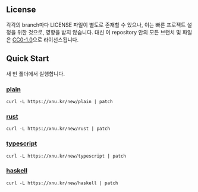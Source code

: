 ## License
각각의 branch마다 LICENSE 파일이 별도로 존재할 수 있으나, 이는 빠른 프로젝트
설정을 위한 것으로, 영향을 받지 않습니다. 대신 이 repository 안의 모든 브랜치
및 파일은 [CC0-1.0](/LICENSE)으로 라이선스됩니다.

## Quick Start
새 빈 폴더에서 실행합니다.
### [plain](https://github.com/xnuk/new/tree/plain)
```
curl -L https://xnu.kr/new/plain | patch
```

### [rust](https://github.com/xnuk/new/tree/rust)
```
curl -L https://xnu.kr/new/rust | patch
```

### [typescript](https://github.com/xnuk/new/tree/typescript)
```
curl -L https://xnu.kr/new/typescript | patch
```

### [haskell](https://github.com/xnuk/new/tree/haskell)
```
curl -L https://xnu.kr/new/haskell | patch
```
